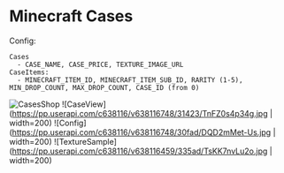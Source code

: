 # Minecraft Cases


Config: 

```
Cases
  - CASE_NAME, CASE_PRICE, TEXTURE_IMAGE_URL
CaseItems: 
  - MINECRAFT_ITEM_ID, MINECRAFT_ITEM_SUB_ID, RARITY (1-5), MIN_DROP_COUNT, MAX_DROP_COUNT, CASE_ID (from 0)
```

![CasesShop](https://pp.userapi.com/c638116/v638116748/31413/y8yL2D7VXM0.jpg=250x250)
![CaseView](https://pp.userapi.com/c638116/v638116748/31423/TnFZ0s4p34g.jpg | width=200)
![Config](https://pp.userapi.com/c638116/v638116748/30fad/DQD2mMet-Us.jpg | width=200)
![TextureSample](https://pp.userapi.com/c638116/v638116459/335ad/TsKK7nvLu2o.jpg | width=200)


